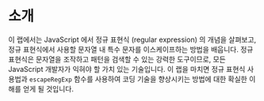 # 소개

이 랩에서는 JavaScript 에서 정규 표현식 (regular expression) 의 개념을 살펴보고, 정규 표현식에서 사용할 문자열 내 특수 문자를 이스케이프하는 방법을 배웁니다. 정규 표현식은 문자열을 조작하고 패턴을 검색할 수 있는 강력한 도구이므로, 모든 JavaScript 개발자가 익혀야 할 가치 있는 기술입니다. 이 랩을 마치면 정규 표현식 사용법과 `escapeRegExp` 함수를 사용하여 코딩 기술을 향상시키는 방법에 대한 확실한 이해를 얻게 될 것입니다.
